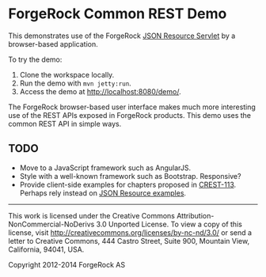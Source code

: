 # ForgeRock Common REST Demo

This demonstrates use of the ForgeRock
[JSON Resource Servlet](http://commons.forgerock.org/forgerock-rest/json-resource-servlet/)
by a browser-based application.

To try the demo:

1.  Clone the workspace locally.
2.  Run the demo with `mvn jetty:run`.
3.  Access the demo at <http://localhost:8080/demo/>.

The ForgeRock browser-based user interface makes much more interesting use of the REST APIs exposed in ForgeRock products. This demo uses the common REST API in simple ways.

## TODO

*   Move to a JavaScript framework such as AngularJS.
*   Style with a well-known framework such as Bootstrap. Responsive?
*   Provide client-side examples for chapters proposed in
    [CREST-113](https://bugster.forgerock.org/jira/browse/CREST-113).
    Perhaps rely instead on
    [JSON Resource examples](http://commons.forgerock.org/forgerock-rest/json-resource-examples/).

* * *
This work is licensed under the Creative Commons
Attribution-NonCommercial-NoDerivs 3.0 Unported License.
To view a copy of this license, visit
<http://creativecommons.org/licenses/by-nc-nd/3.0/>
or send a letter to Creative Commons, 444 Castro Street,
Suite 900, Mountain View, California, 94041, USA.

Copyright 2012-2014 ForgeRock AS
